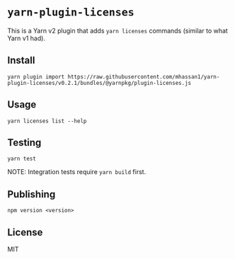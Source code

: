 # `yarn-plugin-licenses`

This is a Yarn v2 plugin that adds `yarn licenses` commands (similar to what Yarn v1 had).

## Install

```
yarn plugin import https://raw.githubusercontent.com/mhassan1/yarn-plugin-licenses/v0.2.1/bundles/@yarnpkg/plugin-licenses.js
```

## Usage

```shell script
yarn licenses list --help
```

## Testing

`yarn test`

NOTE: Integration tests require `yarn build` first.

## Publishing

`npm version <version>`

## License

MIT
